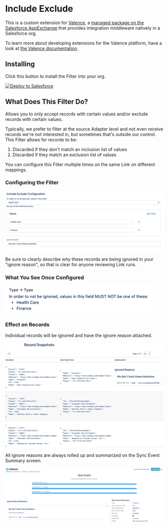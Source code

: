 # Include Exclude

This is a custom extension for <a href="https://valence.app">Valence</a>, a <a href="https://appexchange.salesforce.com/appxListingDetail?listingId=a0N3A00000EORP4UAP">managed package on the Salesforce AppExchange</a> that provides integration middleware natively in a Salesforce org.

To learn more about developing extensions for the Valence platform, have a look at <a href="https://docs.valence.app">the Valence documentation</a>.

## Installing

Click this button to install the Filter into your org.

<a href="https://githubsfdeploy.herokuapp.com?owner=valence-filters&repo=include-exclude&ref=main">
  <img alt="Deploy to Salesforce"
       src="https://raw.githubusercontent.com/afawcett/githubsfdeploy/master/deploy.png">
</a>

## What Does This Filter Do?

Allows you to only accept records with certain values and/or exclude records with certain values.

Typically, we prefer to filter at the source Adapter level and not even receive records we're not interested in, but sometimes that's outside our control. This Filter allows for records to be:

1. Discarded if they don't match an inclusion list of values
2. Discarded if they match an exclusion list of values

You can configure this Filter multiple times on the same Link on different mappings.

### Configuring the Filter

![Here's what configuring the Filter looks like](/images/configuring.png)

Be sure to clearly describe why these records are being ignored in your "ignore reason", so that is clear for anyone reviewing Link runs. 

### What You See Once Configured

![Each configuration explains what it is going to do](/images/explainer.png)

### Effect on Records

Individual records will be ignored and have the ignore reason attached.

![Here is the impact on the records at runtime](/images/results.png)

All ignore reasons are always rolled up and summarized on the Sync Event Summary screen.

![Combined ignore reasons on the Sync Event Summary screen](/images/syncevent.png)